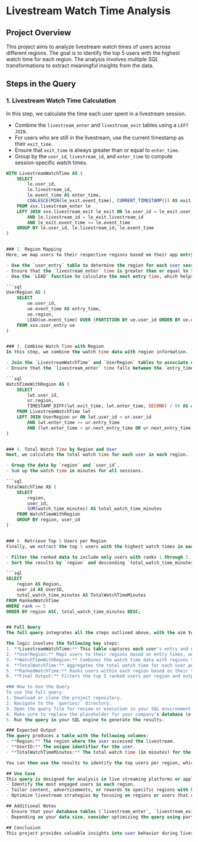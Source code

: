 # Livestream Watch Time Analysis

## Project Overview

This project aims to analyze livestream watch times of users across different regions. The goal is to identify the top 5 users with the highest watch time for each region. The analysis involves multiple SQL transformations to extract meaningful insights from the data.

## Steps in the Query

### 1. Livestream Watch Time Calculation
In this step, we calculate the time each user spent in a livestream session.  
- Combine the `livestream_enter` and `livestream_exit` tables using a `LEFT JOIN`.  
- For users who are still in the livestream, use the current timestamp as their `exit_time`.  
- Ensure that `exit_time` is always greater than or equal to `enter_time`.  
- Group by the `user_id`, `livestream_id`, and `enter_time` to compute session-specific watch times.

```sql
WITH LivestreamWatchTime AS (
    SELECT
        le.user_id,
        le.livestream_id,
        le.event_time AS enter_time,
        COALESCE(MIN(le_exit.event_time), CURRENT_TIMESTAMP()) AS exit_time
    FROM xxx.livestream_enter le
    LEFT JOIN xxx.livestream_exit le_exit ON le.user_id = le_exit.user_id
        AND le.livestream_id = le_exit.livestream_id
        AND le_exit.event_time >= le.event_time
    GROUP BY le.user_id, le.livestream_id, le.event_time
)


### 2. Region Mapping
Here, we map users to their respective regions based on their app entry times.  

- Use the `user_entry` table to determine the region for each user session.  
- Ensure that the `livestream_enter` time is greater than or equal to the `user_entry` time.  
- Use the `LEAD` function to calculate the next entry time, which helps identify the active region during overlapping sessions.  

```sql
UserRegion AS (
    SELECT
        ue.user_id,
        ue.event_time AS entry_time,
        ue.region,
        LEAD(ue.event_time) OVER (PARTITION BY ue.user_id ORDER BY ue.event_time) AS next_entry_time
    FROM xxx.user_entry ue
)


### 3. Combine Watch Time with Region
In this step, we combine the watch time data with region information.  

- Join the `LivestreamWatchTime` and `UserRegion` tables to associate each livestream session with the correct region.  
- Ensure that the `livestream_enter` time falls between the `entry_time` and the `next_entry_time` for the region.  

```sql
WatchTimeWithRegion AS (
    SELECT
        lwt.user_id,
        ur.region,
        TIMESTAMP_DIFF(lwt.exit_time, lwt.enter_time, SECOND) / 60 AS watch_time_minutes
    FROM LivestreamWatchTime lwt
    LEFT JOIN UserRegion ur ON lwt.user_id = ur.user_id
        AND lwt.enter_time >= ur.entry_time
        AND (lwt.enter_time < ur.next_entry_time OR ur.next_entry_time IS NULL)
)


### 4. Total Watch Time by Region and User
Next, we calculate the total watch time for each user in each region.  

- Group the data by `region` and `user_id`.  
- Sum up the watch time in minutes for all sessions.  

```sql
TotalWatchTime AS (
    SELECT
        region,
        user_id,
        SUM(watch_time_minutes) AS total_watch_time_minutes
    FROM WatchTimeWithRegion
    GROUP BY region, user_id
)


### 6. Retrieve Top 5 Users per Region
Finally, we extract the top 5 users with the highest watch times in each region.  

- Filter the ranked data to include only users with ranks 1 through 5.  
- Sort the results by `region` and descending `total_watch_time_minutes`.  

```sql
SELECT
    region AS Region,
    user_id AS UserID,
    total_watch_time_minutes AS TotalWatchTimeMinutes
FROM RankedWatchTime
WHERE rank <= 5
ORDER BY region ASC, total_watch_time_minutes DESC;


## Full Query
The full query integrates all the steps outlined above, with the aim to retrieve the top 5 users by total watch time in each region. You can find the full SQL code in the main under `final-query`.

The logic involves the following key steps:
1. **LivestreamWatchTime:** This table captures each user's entry and exit time for livestreams.
2. **UserRegion:** Maps users to their regions based on entry times, and calculates the next region entry to handle overlapping sessions.
3. **WatchTimeWithRegion:** Combines the watch time data with regions to calculate total minutes watched by each user in each region.
4. **TotalWatchTime:** Aggregates the total watch time for each user per region.
5. **RankedWatchTime:** Ranks users within each region based on their total watch time in descending order.
6. **Final Output:** Filters the top 5 ranked users per region and outputs their details.

### How to Use the Query
To use the full query:
1. Download or clone the project repository.
2. Navigate to the `queries/` directory.
3. Open the query file for review or execution in your SQL environment.
4. Make sure to replace the placeholder for your company's database (e.g., `xxx` in the query) with the appropriate schema name.
5. Run the query in your SQL engine to generate the results.

### Expected Output
The query produces a table with the following columns:
- **Region:** The region where the user accessed the livestream.
- **UserID:** The unique identifier for the user.
- **TotalWatchTimeMinutes:** The total watch time (in minutes) for the user in the region.

You can then use the results to identify the top users per region, which is useful for targeting specific regions or rewarding high-engagement users.

## Use Case
This query is designed for analysis in live streaming platforms or applications that track user interactions across different regions. It helps:
- Identify the most engaged users in each region.
- Tailor content, advertisements, or rewards to specific regions with high user engagement.
- Optimize livestream strategies by focusing on regions or users that contribute the most watch time.

## Additional Notes
- Ensure that your database tables (`livestream_enter`, `livestream_exit`, `user_entry`) are properly indexed to improve query performance.
- Depending on your data size, consider optimizing the query using partitioning or caching for faster results.

## Conclusion
This project provides valuable insights into user behavior during livestream events, specifically by identifying the top users in each region based on their total watch time. The query can be customized further to meet your specific needs, such as adjusting the number of top users or including additional user metadata.

